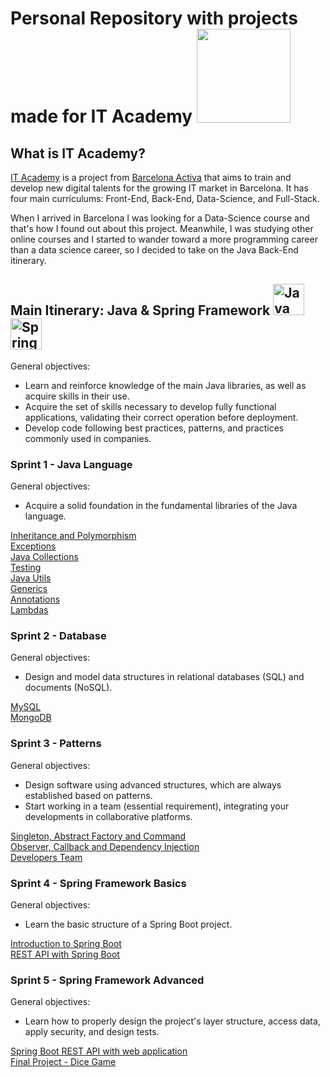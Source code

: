 # Personal Repository with projects made for IT Academy <img src="https://www.barcelonactiva.cat/documents/20124/1625465/it_academy_logo.png/859268c9-6aba-5a5c-2dea-980fb2098e5d?version=1.0&t=1662625857883" width="150" />
## What is IT Academy?
[IT Academy](https://www.barcelonactiva.cat/en/itacademy) is a project from [Barcelona Activa](https://www.barcelonactiva.cat/en/home) that aims to train and develop new digital talents for the growing IT market in Barcelona. It has four main curriculums: Front-End, Back-End, Data-Science, and Full-Stack.

When I arrived in Barcelona I was looking for a Data-Science course and that's how I found out about this project. Meanwhile, I was studying other online courses and I started to wander toward a more programming career than a data science career, so I decided to take on the Java Back-End itinerary.

## Main Itinerary: Java & Spring Framework <img src="https://upload.wikimedia.org/wikipedia/en/thumb/3/30/Java_programming_language_logo.svg/300px-Java_programming_language_logo.svg.png" alt="Java" height="50"/> <img src="https://upload.wikimedia.org/wikipedia/commons/4/44/Spring_Framework_Logo_2018.svg" alt="Spring" height="50"/> 

General objectives:
* Learn and reinforce knowledge of the main Java libraries, as well as acquire skills in their use.
* Acquire the set of skills necessary to develop fully functional applications, validating their correct operation before deployment.
* Develop code following best practices, patterns, and practices commonly used in companies.


### Sprint 1 - Java Language

General objectives:
* Acquire a solid foundation in the fundamental libraries of the Java language.

[Inheritance and Polymorphism](https://github.com/SrJupi/JavaLanguage_Task1)  
[Exceptions](https://github.com/SrJupi/JavaLanguage_Task2)  
[Java Collections](https://github.com/SrJupi/JavaLanguage_Task3)  
[Testing](https://github.com/SrJupi/JavaLanguage_Task4)  
[Java Utils](https://github.com/SrJupi/JavaLanguage_Task5)  
[Generics](https://github.com/SrJupi/JavaLanguage_Task6)  
[Annotations](https://github.com/SrJupi/JavaLanguage_Task7)  
[Lambdas](https://github.com/SrJupi/JavaLanguage_Task8)  

### Sprint 2 - Database

General objectives:
* Design and model data structures in relational databases (SQL) and documents (NoSQL).

[MySQL](https://github.com/SrJupi/mySql)  
[MongoDB](https://github.com/SrJupi/mongoDB)  


### Sprint 3 - Patterns

General objectives:
* Design software using advanced structures, which are always established based on patterns.
* Start working in a team (essential requirement), integrating your developments in collaborative platforms.

[Singleton, Abstract Factory and Command](https://github.com/SrJupi/patterns_Task01)  
[Observer, Callback and Dependency Injection](https://github.com/SrJupi/patterns_Task02)  
[Developers Team](https://github.com/SrJupi/floristeria) 

### Sprint 4 - Spring Framework Basics

General objectives:
* Learn the basic structure of a Spring Boot project.

[Introduction to Spring Boot](https://github.com/SrJupi/Spring-Framework-Basics)  
[REST API with Spring Boot](https://github.com/SrJupi/Spring-Framework-Basics2) 

### Sprint 5 - Spring Framework Advanced

General objectives:
* Learn how to properly design the project's layer structure, access data, apply security, and design tests.

[Spring Boot REST API with web application](https://github.com/SrJupi/Spring-Framework-Advanced)  
[Final Project - Dice Game](https://github.com/SrJupi/JogoDados)


